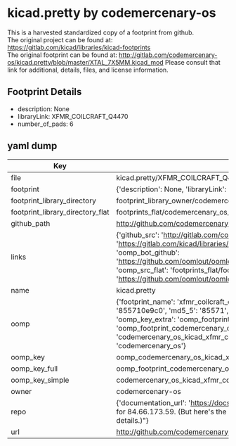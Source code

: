 # kicad.pretty by codemercenary-os  
This is a harvested standardized copy of a footprint from github.  
The original project can be found at:  
https://gitlab.com/kicad/libraries/kicad-footprints  
The original footprint can be found at:
http://gitlab.com/codemercenary-os/kicad.pretty/blob/master/XTAL_7X5MM.kicad_mod
Please consult that link for additional, details, files, and license information.  
## Footprint Details
* description: None  
* libraryLink: XFMR_COILCRAFT_Q4470  
* number_of_pads: 6  
## yaml dump  
| Key | Value |  
| --- | --- |  
| file | kicad.pretty/XFMR_COILCRAFT_Q4470.kicad_mod |  
| footprint | {'description': None, 'libraryLink': 'XFMR_COILCRAFT_Q4470', 'number_of_pads': 6} |  
| footprint_library_directory | footprint_library_owner/codemercenary-os_kicad.pretty |  
| footprint_library_directory_flat | footprints_flat/codemercenary_os_kicad_xfmr_coilcraft_q4470/working |  
| github_path | http://github.com/codemercenary-os/kicad.pretty/blob/master/XFMR_COILCRAFT_Q4470.kicad_mod |  
| links | {'github_src': 'http://gitlab.com/codemercenary-os/kicad.pretty/blob/master/XTAL_7X5MM.kicad_mod', 'github_src_repo': 'https://gitlab.com/kicad/libraries/kicad-footprints', 'oomp_bot': 'footprints/codemercenary_os_kicad_xfmr_coilcraft_q4470/working', 'oomp_bot_github': 'https://github.com/oomlout/oomlout_oomp_footprint_bot/tree/main/footprints/codemercenary_os_kicad_xfmr_coilcraft_q4470/working', 'oomp_src_flat': 'footprints_flat/footprints_flat/codemercenary_os_kicad_xfmr_coilcraft_q4470/working', 'oomp_src_flat_github': 'https://github.com/oomlout/oomlout_oomp_footprint_src/tree/main/footprints_flat/codemercenary_os_kicad_xfmr_coilcraft_q4470/working'} |  
| name | kicad.pretty |  
| oomp | {'footprint_name': 'xfmr_coilcraft_q4470', 'library_name': 'kicad', 'md5': '855710e9c05a5e88bd3bc73782df766f', 'md5_10': '855710e9c0', 'md5_5': '85571', 'md5_6': '855710', 'oomp_key': 'oomp_codemercenary_os_kicad_xfmr_coilcraft_q4470', 'oomp_key_extra': 'oomp_footprint_codemercenary_os_kicad_xfmr_coilcraft_q4470', 'oomp_key_full': 'oomp_footprint_codemercenary_os_kicad_xfmr_coilcraft_q4470_855710', 'oomp_key_simple': 'codemercenary_os_kicad_xfmr_coilcraft_q4470', 'original_filename': 'kicad.pretty/XFMR_COILCRAFT_Q4470.kicad_mod', 'owner_name': 'codemercenary_os'} |  
| oomp_key | oomp_codemercenary_os_kicad_xfmr_coilcraft_q4470 |  
| oomp_key_full | oomp_footprint_codemercenary_os_kicad_xfmr_coilcraft_q4470 |  
| oomp_key_simple | codemercenary_os_kicad_xfmr_coilcraft_q4470 |  
| owner | codemercenary-os |  
| repo | {'documentation_url': 'https://docs.github.com/rest/overview/resources-in-the-rest-api#rate-limiting', 'message': "API rate limit exceeded for 84.66.173.59. (But here's the good news: Authenticated requests get a higher rate limit. Check out the documentation for more details.)"} |  
| url | http://github.com/codemercenary-os/kicad.pretty |  

